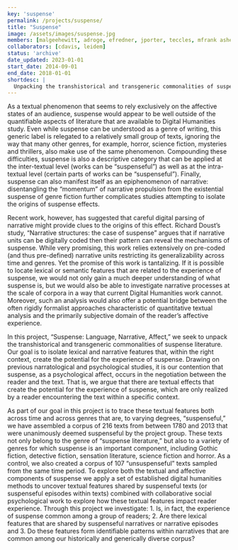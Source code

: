 ```yaml
---
key: 'suspense'
permalink: /projects/suspense/
title: "Suspense"
image: /assets/images/suspense.jpg
members: [malgeehewitt, adroge, efredner, jporter, teccles, mfrank ashephard, osobchuk, hwalser]
collaborators: [cdavis, leidem]
status: 'archive'
date_updated: 2023-01-01
start_date: 2014-09-01
end_date: 2018-01-01
shortdesc: |
  Unpacking the transhistorical and transgeneric commonalities of suspense literature
---
```


As a textual phenomenon that seems to rely exclusively on the affective states of an audience, suspense would appear to be well outside of the quantifiable aspects of literature that are available to Digital Humanities study. Even while suspense can be understood as a genre of writing, this generic label is relegated to a relatively small group of texts, ignoring the way that many other genres, for example, horror, science fiction, mysteries and thrillers, also make use of the same phenomenon. Compounding these difficulties, suspense is also a descriptive category that can be applied at the inter-textual level (works can be “suspenseful”) as well as at the intra-textual level (certain parts of works can be “suspenseful”). Finally, suspense can also manifest itself as an epiphenomenon of narrative: disentangling the “momentum” of narrative propulsion from the existential suspense of genre fiction further complicates studies attempting to isolate the origins of suspense effects.

Recent work, however, has suggested that careful digital parsing of narrative might provide clues to the origins of this effect. Richard Doust’s study, “Narrative structures: the case of suspense” argues that if narrative units can be digitally coded then their pattern can reveal the mechanisms of suspense. While very promising, this work relies extensively on pre-coded (and thus pre-defined) narrative units restricting its generalizability across time and genres. Yet the promise of this work is tantalizing. If it is possible to locate lexical or semantic features that are related to the experience of suspense, we would not only gain a much deeper understanding of what suspense is, but we would also be able to investigate narrative processes at the scale of corpora in a way that current Digital Humanities work cannot. Moreover, such an analysis would also offer a potential bridge between the often rigidly formalist approaches characteristic of quantitative textual analysis and the primarily subjective domain of the reader’s affective experience.

In this project, “Suspense: Language, Narrative, Affect,” we seek to unpack the transhistorical and transgeneric commonalities of suspense literature. Our goal is to isolate lexical and narrative features that, within the right context, create the potential for the experience of suspense. Drawing on previous narratological and psychological studies, it is our contention that suspense, as a psychological affect, occurs in the negotiation between the reader and the text. That is, we argue that there are textual effects that create the potential for the experience of suspense, which are only realized by a reader encountering the text within a specific context.

As part of our goal in this project is to trace these textual features both across time and across genres that are, to varying degrees, “suspenseful,” we have assembled a corpus of 216 texts from between 1780 and 2013 that were unanimously deemed suspenseful by the project group. These texts not only belong to the genre of “suspense literature,” but also to a variety of genres for which suspense is an important component, including Gothic fiction, detective fiction, sensation literature, science fiction and horror. As a control, we also created a corpus of 107 “unsuspenseful” texts sampled from the same time period. To explore both the textual and affective components of suspense we apply a set of established digital humanities methods to uncover textual features shared by suspenseful texts (or suspenseful episodes within texts) combined with collaborative social psychological work to explore how these textual features impact reader experience. Through this project we investigate: 1. Is, in fact, the experience of suspense common among a group of readers; 2. Are there lexical features that are shared by suspenseful narratives or narrative episodes and 3. Do these features form identifiable patterns within narratives that are common among our historically and generically diverse corpus? 